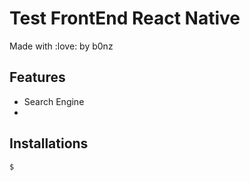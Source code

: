 # Test FrontEnd React Native
Made with :love: by b0nz


## Features
* Search Engine
* 

## Installations
```
$
```
